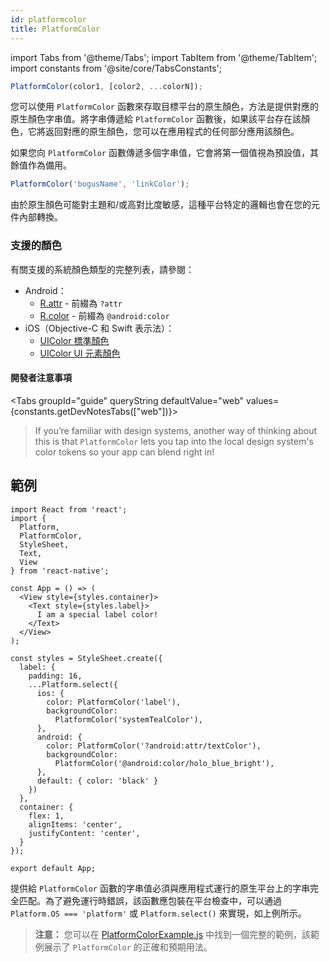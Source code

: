 ```yaml
---
id: platformcolor
title: PlatformColor
---
```


import Tabs from '@theme/Tabs'; import TabItem from '@theme/TabItem'; import constants from '@site/core/TabsConstants';

```js
PlatformColor(color1, [color2, ...colorN]);
```

您可以使用 `PlatformColor` 函數來存取目標平台的原生顏色，方法是提供對應的原生顏色字串值。將字串傳遞給 `PlatformColor` 函數後，如果該平台存在該顏色，它將返回對應的原生顏色，您可以在應用程式的任何部分應用該顏色。

如果您向 `PlatformColor` 函數傳遞多個字串值，它會將第一個值視為預設值，其餘值作為備用。

```js
PlatformColor('bogusName', 'linkColor');
```

由於原生顏色可能對主題和/或高對比度敏感，這種平台特定的邏輯也會在您的元件內部轉換。

### 支援的顏色

有關支援的系統顏色類型的完整列表，請參閱：

- Android：
  - [R.attr](https://developer.android.com/reference/android/R.attr) - 前綴為 `?attr`
  - [R.color](https://developer.android.com/reference/android/R.color) - 前綴為 `@android:color`
- iOS（Objective-C 和 Swift 表示法）：
  - [UIColor 標準顏色](https://developer.apple.com/documentation/uikit/uicolor/standard_colors)
  - [UIColor UI 元素顏色](https://developer.apple.com/documentation/uikit/uicolor/ui_element_colors)

#### 開發者注意事項

<Tabs groupId="guide" queryString defaultValue="web" values={constants.getDevNotesTabs(["web"])}>

<TabItem value="web">

> If you’re familiar with design systems, another way of thinking about this is that `PlatformColor` lets you tap into the local design system's color tokens so your app can blend right in!

</TabItem>
</Tabs>

## 範例

```SnackPlayer name=PlatformColor%20Example&supportedPlatforms=android,ios
import React from 'react';
import {
  Platform,
  PlatformColor,
  StyleSheet,
  Text,
  View
} from 'react-native';

const App = () => (
  <View style={styles.container}>
    <Text style={styles.label}>
      I am a special label color!
    </Text>
  </View>
);

const styles = StyleSheet.create({
  label: {
    padding: 16,
    ...Platform.select({
      ios: {
        color: PlatformColor('label'),
        backgroundColor:
          PlatformColor('systemTealColor'),
      },
      android: {
        color: PlatformColor('?android:attr/textColor'),
        backgroundColor:
          PlatformColor('@android:color/holo_blue_bright'),
      },
      default: { color: 'black' }
    })
  },
  container: {
    flex: 1,
    alignItems: 'center',
    justifyContent: 'center',
  }
});

export default App;
```

提供給 `PlatformColor` 函數的字串值必須與應用程式運行的原生平台上的字串完全匹配。為了避免運行時錯誤，該函數應包裝在平台檢查中，可以通過 `Platform.OS === 'platform'` 或 `Platform.select()` 來實現，如上例所示。

> **注意：** 您可以在 [PlatformColorExample.js](https://github.com/facebook/react-native/blob/0.70-stable/packages/rn-tester/js/examples/PlatformColor/PlatformColorExample.js) 中找到一個完整的範例，該範例展示了 `PlatformColor` 的正確和預期用法。